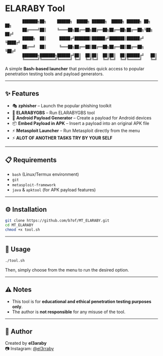 # ELARABY Tool

```
        ███████╗██╗     ██████╗  █████╗ ██████╗  █████╗ ██████╗ ██╗   ██╗        
        ██╔════╝██║     ╚════██╗██╔══██╗██╔══██╗██╔══██╗██╔══██╗╚██╗ ██╔╝        
        █████╗  ██║      █████╔╝███████║██████╔╝███████║██████╔╝ ╚████╔╝         
        ██╔══╝  ██║      ╚═══██╗██╔══██║██╔══██╗██╔══██║██╔══██╗  ╚██╔╝          
        ███████╗███████╗██████╔╝██║  ██║██║  ██║██║  ██║██████╔╝   ██║           
        ╚══════╝╚══════╝╚═════╝ ╚═╝  ╚═╝╚═╝  ╚═╝╚═╝  ╚═╝╚═════╝    ╚═╝           
```

A simple **Bash-based launcher** that provides quick access to popular penetration testing tools and payload generators.

---

## ✨ Features

- 🎭 **zphisher** – Launch the popular phishing toolkit  
- 📡 **ELARABYGBS** – Run ELARABYGBS tool  
- 📱 **Android Payload Generator** – Create a payload for Android devices  
- 📦 **Embed Payload in APK** – Insert a payload into an original APK file  
- ⚡ **Metasploit Launcher** – Run Metasploit directly from the menu  
- ⚡ **ALOT OF ANOTHER TASKS TRY BY YOUR SELF**
---

## 📋 Requirements

- `bash` (Linux/Termux environment)  
- `git`  
- `metasploit-framework`  
- `java` & `apktool` (for APK payload features)  

---

## ⚙️ Installation

```bash
git clone https://github.com/b7of/MT_ELARABY.git
cd MT_ELARABY
chmod +x tool.sh
```

---

## 🚀 Usage

```bash
./tool.sh
```

Then, simply choose from the menu to run the desired option.  

---

## ⚠️ Notes

- This tool is for **educational and ethical penetration testing purposes only**.  
- The author is **not responsible** for any misuse of the tool.  

---

## 👤 Author

Created by **el3araby**  
📷 Instagram: [@el3rraby](https://instagram.com/el3rraby)  
